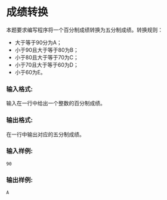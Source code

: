 # 成绩转换
本题要求编写程序将一个百分制成绩转换为五分制成绩。转换规则：
- 大于等于90分为A；
- 小于90且大于等于80为B；
- 小于80且大于等于70为C；
- 小于70且大于等于60为D；
- 小于60为E。
### 输入格式:
输入在一行中给出一个整数的百分制成绩。

### 输出格式:
在一行中输出对应的五分制成绩。

### 输入样例:
```
90
```
### 输出样例:
```
A
```